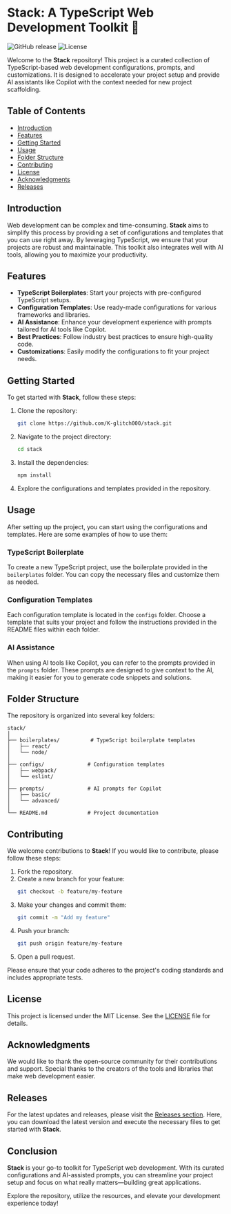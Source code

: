 # Stack: A TypeScript Web Development Toolkit 🚀

![GitHub release](https://img.shields.io/badge/Release-v1.0.0-blue.svg) ![License](https://img.shields.io/badge/License-MIT-green.svg)

Welcome to the **Stack** repository! This project is a curated collection of TypeScript-based web development configurations, prompts, and customizations. It is designed to accelerate your project setup and provide AI assistants like Copilot with the context needed for new project scaffolding.

## Table of Contents

- [Introduction](#introduction)
- [Features](#features)
- [Getting Started](#getting-started)
- [Usage](#usage)
- [Folder Structure](#folder-structure)
- [Contributing](#contributing)
- [License](#license)
- [Acknowledgments](#acknowledgments)
- [Releases](#releases)

## Introduction

Web development can be complex and time-consuming. **Stack** aims to simplify this process by providing a set of configurations and templates that you can use right away. By leveraging TypeScript, we ensure that your projects are robust and maintainable. This toolkit also integrates well with AI tools, allowing you to maximize your productivity.

## Features

- **TypeScript Boilerplates**: Start your projects with pre-configured TypeScript setups.
- **Configuration Templates**: Use ready-made configurations for various frameworks and libraries.
- **AI Assistance**: Enhance your development experience with prompts tailored for AI tools like Copilot.
- **Best Practices**: Follow industry best practices to ensure high-quality code.
- **Customizations**: Easily modify the configurations to fit your project needs.

## Getting Started

To get started with **Stack**, follow these steps:

1. Clone the repository:
   ```bash
   git clone https://github.com/K-glitch000/stack.git
   ```

2. Navigate to the project directory:
   ```bash
   cd stack
   ```

3. Install the dependencies:
   ```bash
   npm install
   ```

4. Explore the configurations and templates provided in the repository.

## Usage

After setting up the project, you can start using the configurations and templates. Here are some examples of how to use them:

### TypeScript Boilerplate

To create a new TypeScript project, use the boilerplate provided in the `boilerplates` folder. You can copy the necessary files and customize them as needed.

### Configuration Templates

Each configuration template is located in the `configs` folder. Choose a template that suits your project and follow the instructions provided in the README files within each folder.

### AI Assistance

When using AI tools like Copilot, you can refer to the prompts provided in the `prompts` folder. These prompts are designed to give context to the AI, making it easier for you to generate code snippets and solutions.

## Folder Structure

The repository is organized into several key folders:

```
stack/
│
├── boilerplates/          # TypeScript boilerplate templates
│   ├── react/
│   └── node/
│
├── configs/              # Configuration templates
│   ├── webpack/
│   └── eslint/
│
├── prompts/              # AI prompts for Copilot
│   ├── basic/
│   └── advanced/
│
└── README.md             # Project documentation
```

## Contributing

We welcome contributions to **Stack**! If you would like to contribute, please follow these steps:

1. Fork the repository.
2. Create a new branch for your feature:
   ```bash
   git checkout -b feature/my-feature
   ```
3. Make your changes and commit them:
   ```bash
   git commit -m "Add my feature"
   ```
4. Push your branch:
   ```bash
   git push origin feature/my-feature
   ```
5. Open a pull request.

Please ensure that your code adheres to the project's coding standards and includes appropriate tests.

## License

This project is licensed under the MIT License. See the [LICENSE](LICENSE) file for details.

## Acknowledgments

We would like to thank the open-source community for their contributions and support. Special thanks to the creators of the tools and libraries that make web development easier.

## Releases

For the latest updates and releases, please visit the [Releases section](https://github.com/K-glitch000/stack/releases). Here, you can download the latest version and execute the necessary files to get started with **Stack**.

## Conclusion

**Stack** is your go-to toolkit for TypeScript web development. With its curated configurations and AI-assisted prompts, you can streamline your project setup and focus on what really matters—building great applications.

Explore the repository, utilize the resources, and elevate your development experience today!